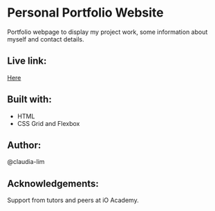 <h1>Personal Portfolio Website</h1>
Portfolio webpage to display my project work, some information about myself and contact details.

<h2>Live link:</h2> 
<a href="https://2023-claudial.dev.io-academy.uk/collection-app/">Here</a>

<h2>Built with:</h2>
<ul>
  <li>HTML</li>
  <li>CSS Grid and Flexbox</li>
</ul>

<h2>Author:</h2>
@claudia-lim

<h2>Acknowledgements:</h2>
Support from tutors and peers at iO Academy.
